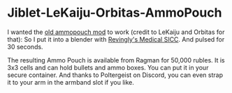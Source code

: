 # Jiblet-LeKaiju-Orbitas-AmmoPouch

I wanted the [old ammopouch mod](https://hub.sp-tarkov.com/files/file/320-le-kaiju-orbitas-ammopouch/) to work (credit to LeKaiju and Orbitas for that):
So I put it into a blender with [Revingly's Medical SICC](https://hub.sp-tarkov.com/files/file/270-medical-sicc-case-micc/).
And pulsed for 30 seconds.

The resulting Ammo Pouch is available from Ragman for 50,000 rubles.
It is 3x3 cells and can hold bullets and ammo boxes.
You can put it in your secure container. And thanks to Poltergeist on Discord, you can even strap it to your arm in the armband slot if you like.
